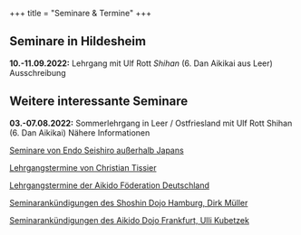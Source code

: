 +++
title = "Seminare & Termine"
+++

## Seminare in Hildesheim

**10.-11.09.2022:** Lehrgang mit Ulf Rott *Shihan* (6. Dan Aikikai aus Leer) Ausschreibung

## Weitere interessante Seminare

**03.-07.08.2022:** Sommerlehrgang in Leer / Ostfriesland mit Ulf Rott Shihan (6. Dan Aikikai)
      Nähere Informationen


[Seminare von Endo Seishiro außerhalb Japans](http://homepage3.nifty.com/aikido_sakudojo/overseaseminar13-e.html)

[Lehrgangstermine von Christian Tissier](http://www.christiantissier.com/tissier_stages.html)

[Lehrgangstermine der Aikido Föderation Deutschland](https://www.aikido-foederation.de/events/)

[Seminarankündigungen des Shoshin Dojo Hamburg, Dirk Müller](https://www.shoshin-hamburg.de/events.php?lang=en)

[Seminarankündigungen des Aikido Dojo Frankfurt, Ulli Kubetzek](https://www.aikido-frankfurt.de/de/termine)